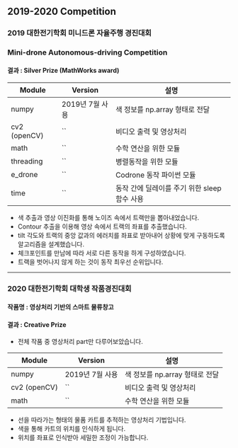 ## 2019-2020 Competition

### 2019 대한전기학회 미니드론 자율주행 경진대회
### Mini-drone Autonomous-driving Competition 

#### 결과 : Silver Prize (MathWorks award)

| Module | Version |  설명  |
| ------ | ------- | ------ |
| numpy | 2019년 7월 사용 | 색 정보를 np.array 형태로 전달 |
|  cv2 (openCV)  | `` | 비디오 출력 및 영상처리 |
| math | `` | 수학 연산을 위한 모듈 |
| threading | `` | 병렬동작을 위한 모듈 |
| e_drone | `` | Codrone 동작 파이썬 모듈 | 
| time | `` | 동작 간에 딜레이를 주기 위한 sleep 함수 사용 |

- 색 추출과 영상 이진화를 통해 노이즈 속에서 트랙만을 뽑아내었습니다.
- Contour 추출을 이용해 영상 속에서 트랙의 좌표를 추출했습니다.
- tilt 각도와 트랙의 중앙 값과의 에러치를 좌표로 받아내어 상황에 맞게 구동하도록 알고리즘을 설계했습니다.
- 체크포인트를 만남에 따라 서로 다른 동작을 하게 구성하였습니다.
- 트랙을 벗어나지 않게 하는 것이 동작 최우선 순위입니다.

---

### 2020 대한전기학회 대학생 작품경진대회

#### 작품명 : 영상처리 기반의 스마트 물류창고
#### 결과 : Creative Prize

- 전체 작품 중 영상처리 part만 다루어보았습니다.


| Module | Version |  설명  |
| ------ | ------- | ------ |
| numpy | 2019년 7월 사용 | 색 정보를 np.array 형태로 전달 |
|  cv2 (openCV)  | `` | 비디오 출력 및 영상처리 |
| math | `` | 수학 연산을 위한 모듈 |

- 선을 따라가는 형태의 물품 카트를 추적하는 영상처리 기법입니다.
- 색을 통해 카트의 위치를 인식하게 됩니다.
- 위치를 좌표로 인식받아 세밀한 조정이 가능합니다.
